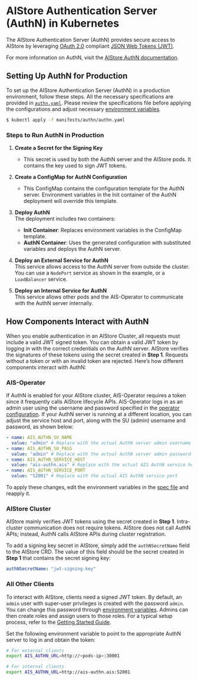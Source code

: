 # AIStore Authentication Server (AuthN) in Kubernetes

The AIStore Authentication Server (AuthN) provides secure access to AIStore by leveraging [OAuth 2.0](https://oauth.net/2/) compliant [JSON Web Tokens (JWT)](https://datatracker.ietf.org/doc/html/rfc7519). 

For more information on AuthN, visit the [AIStore AuthN documentation](https://github.com/NVIDIA/aistore/blob/main/docs/authn.md).

## Setting Up AuthN for Production

To set up the AIStore Authentication Server (AuthN) in a production environment, follow these steps. All the necessary specifications are provided in [`authn.yaml`](../manifests/authn/authn.yaml). Please review the specifications file before applying the configurations and adjust necessary [environment variables](https://github.com/NVIDIA/aistore/blob/main/docs/authn.md#environment-and-configuration).

```bash
$ kubectl apply -f manifests/authn/authn.yaml
```

### Steps to Run AuthN in Production

1. **Create a Secret for the Signing Key**  
   - This secret is used by both the AuthN server and the AIStore pods. It contains the key used to sign JWT tokens.

2. **Create a ConfigMap for AuthN Configuration**  
   - This ConfigMap contains the configuration template for the AuthN server. Environment variables in the Init container of the AuthN deployment will override this template.

3. **Deploy AuthN**  
   The deployment includes two containers:
   - **Init Container**: Replaces environment variables in the ConfigMap template.
   - **AuthN Container**: Uses the generated configuration with substituted variables and deploys the AuthN server.

4. **Deploy an External Service for AuthN**  
   This service allows access to the AuthN server from outside the cluster. You can use a `NodePort` service as shown in the example, or a `LoadBalancer` service.

5. **Deploy an Internal Service for AuthN**  
   This service allows other pods and the AIS-Operator to communicate with the AuthN server internally.

## How Components Interact with AuthN

When you enable authentication in an AIStore Cluster, all requests must include a valid JWT signed token. You can obtain a valid JWT token by logging in with the correct credentials on the AuthN server. AIStore verifies the signatures of these tokens using the secret created in **Step 1**. Requests without a token or with an invalid token are rejected. Here’s how different components interact with AuthN:

### AIS-Operator

If AuthN is enabled for your AIStore cluster, AIS-Operator requires a token since it frequently calls AIStore lifecycle APIs. AIS-Operator logs in as an admin user using the username and password specified in the [operator configuration](../operator/config/manager/manager.yaml). If your AuthN server is running at a different location, you can adjust the service host and port, along with the SU (admin) username and password, as shown below:

```yaml
- name: AIS_AUTHN_SU_NAME
  value: "admin" # Replace with the actual AuthN server admin username
- name: AIS_AUTHN_SU_PASS
  value: "admin" # Replace with the actual AuthN server admin password
- name: AIS_AUTHN_SERVICE_HOST
  value: "ais-authn.ais" # Replace with the actual AIS AuthN service host
- name: AIS_AUTHN_SERVICE_PORT
  value: "52001" # Replace with the actual AIS AuthN service port
```

To apply these changes, edit the environment variables in the [spec file](../operator/config/manager/manager.yaml) and reapply it.

### AIStore Cluster

AIStore mainly verifies JWT tokens using the secret created in **Step 1**. Intra-cluster communication does not require tokens. AIStore does not call AuthN APIs; instead, AuthN calls AIStore APIs during cluster registration.

To add a signing key secret in AIStore, simply add the `authNSecretName` field to the AIStore CRD. The value of this field should be the secret created in **Step 1** that contains the secret signing key:

```yaml
authNSecretName: "jwt-signing-key"
```

### All Other Clients

To interact with AIStore, clients need a signed JWT token. By default, an `admin` user with super-user privileges is created with the password `admin`. You can change this password through [environment variables](https://github.com/NVIDIA/aistore/blob/main/docs/authn.md#environment-and-configuration). Admins can then create roles and assign users to those roles. For a typical setup process, refer to the [Getting Started Guide](https://github.com/NVIDIA/aistore/blob/main/docs/authn.md#getting-started).

Set the following environment variable to point to the appropriate AuthN server to log in and obtain the token:

```bash
# For external clients
export AIS_AUTHN_URL=http://<pods-ip>:30001

# For internal clients
export AIS_AUTHN_URL=http://ais-authn.ais:52001
```
